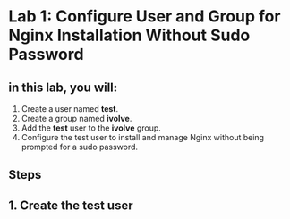 # Lab 1: Configure User and Group for Nginx Installation Without Sudo Password
## in this lab, you will:
1. Create a user named **test**.
2. Create a group named **ivolve**.
3. Add the **test** user to the **ivolve** group.
4. Configure the test user to install and manage Nginx without being prompted for a sudo password.
## Steps
## 1. Create the test user
 
